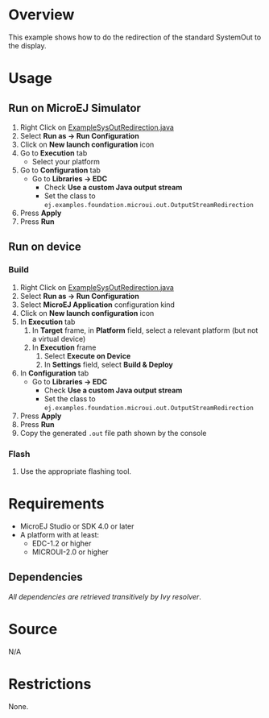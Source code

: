 # OverviewThis example shows how to do the redirection of the standard SystemOut to the display.# Usage## Run on MicroEJ Simulator1. Right Click on [ExampleSysOutRedirection.java](ej.examples.foundation.microui.out/src/main/java/ej/examples/foundation/microui/out/ExampleSysOutRedirection.java)1. Select **Run as -> Run Configuration** 1. Click on **New launch configuration** icon1. Go to **Execution** tab	* Select your platform 1. Go to **Configuration** tab	* Go to **Libraries -> EDC**		* Check **Use a custom Java output stream**		* Set the class to `ej.examples.foundation.microui.out.OutputStreamRedirection`1. Press **Apply**1. Press **Run**## Run on device### Build1. Right Click on [ExampleSysOutRedirection.java](ej.examples.foundation.microui.out/src/main/java/ej/examples/foundation/microui/out/ExampleSysOutRedirection.java)1. Select **Run as -> Run Configuration**1. Select **MicroEJ Application** configuration kind1. Click on **New launch configuration** icon1. In **Execution** tab	1. In **Target** frame, in **Platform** field, select a relevant platform (but not a virtual device)	1. In **Execution** frame		1. Select **Execute on Device**		2. In **Settings** field, select **Build & Deploy**1. In **Configuration** tab	* Go to **Libraries -> EDC**		* Check **Use a custom Java output stream**		* Set the class to `ej.examples.foundation.microui.out.OutputStreamRedirection`1. Press **Apply**1. Press **Run**1. Copy the generated `.out` file path shown by the console### Flash1. Use the appropriate flashing tool.# Requirements* MicroEJ Studio or SDK 4.0 or later* A platform with at least:	* EDC-1.2 or higher	* MICROUI-2.0 or higher## Dependencies_All dependencies are retrieved transitively by Ivy resolver_.# SourceN/A# RestrictionsNone.